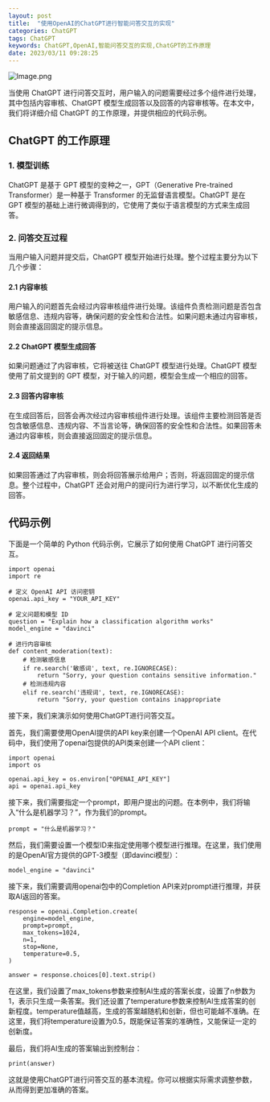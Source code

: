 ```yaml
---
layout: post
title:  "使用OpenAI的ChatGPT进行智能问答交互的实现"
categories: ChatGPT
tags: ChatGPT
keywords: ChatGPT,OpenAI,智能问答交互的实现,ChatGPT的工作原理
date: 2023/03/11 09:28:25
---
```

![Image.png](https://res.craft.do/user/full/d3f184bd-2fc6-ae80-c9ed-d9b26e0cd7ba/doc/99C67034-A284-44CC-BA81-7A7B4D3DCA90/43D821FF-FDCD-4E5A-9C9F-BD794E1D6E9A_2/NhN9dKLPx9s5yKJFd9dGhJXkmymvbS4to6YKR3NFu5Az/Image.png)

当使用 ChatGPT 进行问答交互时，用户输入的问题需要经过多个组件进行处理，其中包括内容审核、ChatGPT 模型生成回答以及回答的内容审核等。在本文中，我们将详细介绍 ChatGPT 的工作原理，并提供相应的代码示例。

<!--more-->
## ChatGPT 的工作原理

### 1. 模型训练

ChatGPT 是基于 GPT 模型的变种之一，GPT（Generative Pre-trained Transformer）是一种基于 Transformer 的无监督语言模型。ChatGPT 是在 GPT 模型的基础上进行微调得到的，它使用了类似于语言模型的方式来生成回答。

### 2. 问答交互过程

当用户输入问题并提交后，ChatGPT 模型开始进行处理。整个过程主要分为以下几个步骤：

#### 2.1 内容审核

用户输入的问题首先会经过内容审核组件进行处理。该组件负责检测问题是否包含敏感信息、违规内容等，确保问题的安全性和合法性。如果问题未通过内容审核，则会直接返回固定的提示信息。

#### 2.2 ChatGPT 模型生成回答

如果问题通过了内容审核，它将被送往 ChatGPT 模型进行处理。ChatGPT 模型使用了前文提到的 GPT 模型，对于输入的问题，模型会生成一个相应的回答。

#### 2.3 回答内容审核

在生成回答后，回答会再次经过内容审核组件进行处理。该组件主要检测回答是否包含敏感信息、违规内容、不当言论等，确保回答的安全性和合法性。如果回答未通过内容审核，则会直接返回固定的提示信息。

#### 2.4 返回结果

如果回答通过了内容审核，则会将回答展示给用户；否则，将返回固定的提示信息。整个过程中，ChatGPT 还会对用户的提问行为进行学习，以不断优化生成的回答。

## 代码示例

下面是一个简单的 Python 代码示例，它展示了如何使用 ChatGPT 进行问答交互。

```other
import openai
import re

# 定义 OpenAI API 访问密钥
openai.api_key = "YOUR_API_KEY"

# 定义问题和模型 ID
question = "Explain how a classification algorithm works"
model_engine = "davinci"

# 进行内容审核
def content_moderation(text):
    # 检测敏感信息
    if re.search('敏感词', text, re.IGNORECASE):
        return "Sorry, your question contains sensitive information."
    # 检测违规内容
    elif re.search('违规词', text, re.IGNORECASE):
        return "Sorry, your question contains inappropriate
```

接下来，我们来演示如何使用ChatGPT进行问答交互。

首先，我们需要使用OpenAI提供的API key来创建一个OpenAI API client。在代码中，我们使用了openai包提供的API类来创建一个API client：

```other
import openai
import os

openai.api_key = os.environ["OPENAI_API_KEY"]
api = openai.api_key
```

接下来，我们需要指定一个prompt，即用户提出的问题。在本例中，我们将输入“什么是机器学习？”，作为我们的prompt。

```other
prompt = "什么是机器学习？"
```

然后，我们需要设置一个模型ID来指定使用哪个模型进行推理。在这里，我们使用的是OpenAI官方提供的GPT-3模型（即davinci模型）：

```other
model_engine = "davinci"
```

接下来，我们需要调用openai包中的Completion API来对prompt进行推理，并获取AI返回的答案。

```other
response = openai.Completion.create(
    engine=model_engine,
    prompt=prompt,
    max_tokens=1024,
    n=1,
    stop=None,
    temperature=0.5,
)

answer = response.choices[0].text.strip()
```

在这里，我们设置了max_tokens参数来控制AI生成的答案长度，设置了n参数为1，表示只生成一条答案。我们还设置了temperature参数来控制AI生成答案的创新程度。temperature值越高，生成的答案越随机和创新，但也可能越不准确。在这里，我们将temperature设置为0.5，既能保证答案的准确性，又能保证一定的创新度。

最后，我们将AI生成的答案输出到控制台：

```other
print(answer)
```

这就是使用ChatGPT进行问答交互的基本流程。你可以根据实际需求调整参数，从而得到更加准确的答案。

